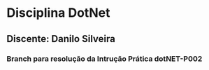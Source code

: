 # Disciplina DotNet
## Discente: Danilo Silveira
### Branch para resolução da Intrução Prática dotNET-P002

